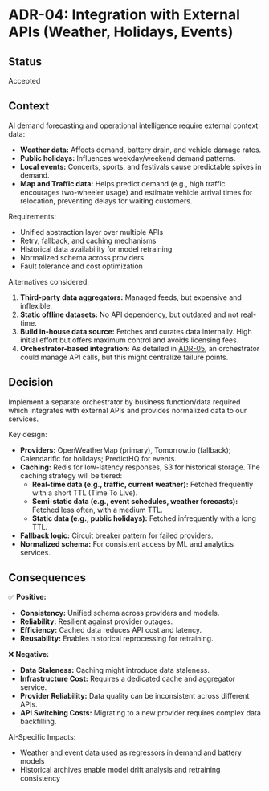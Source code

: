 # ADR-04: Integration with External APIs (Weather, Holidays, Events)

## Status
Accepted  

## Context
AI demand forecasting and operational intelligence require external context data:
- **Weather data:** Affects demand, battery drain, and vehicle damage rates.
- **Public holidays:** Influences weekday/weekend demand patterns.
- **Local events:** Concerts, sports, and festivals cause predictable spikes in demand.
- **Map and Traffic data:** Helps predict demand (e.g., high traffic encourages two-wheeler usage) and estimate vehicle arrival times for relocation, preventing delays for waiting customers.

Requirements:
- Unified abstraction layer over multiple APIs  
- Retry, fallback, and caching mechanisms  
- Historical data availability for model retraining  
- Normalized schema across providers  
- Fault tolerance and cost optimization

Alternatives considered:
1. **Third-party data aggregators:** Managed feeds, but expensive and inflexible.  
2. **Static offline datasets:** No API dependency, but outdated and not real-time.
3. **Build in-house data source:** Fetches and curates data internally. High initial effort but offers maximum control and avoids licensing fees.
4. **Orchestrator-based integration:** As detailed in [ADR-05](./ADR_05_Orchestrator.md), an orchestrator could manage API calls, but this might centralize failure points.

## Decision
Implement a separate orchestrator by business function/data required which integrates with external APIs and provides normalized data to our services.

Key design:
- **Providers:** OpenWeatherMap (primary), Tomorrow.io (fallback); Calendarific for holidays; PredictHQ for events.  
- **Caching:** Redis for low-latency responses, S3 for historical storage. The caching strategy will be tiered:
    - **Real-time data (e.g., traffic, current weather):** Fetched frequently with a short TTL (Time To Live).
    - **Semi-static data (e.g., event schedules, weather forecasts):** Fetched less often, with a medium TTL.
    - **Static data (e.g., public holidays):** Fetched infrequently with a long TTL.
- **Fallback logic:** Circuit breaker pattern for failed providers.  
- **Normalized schema:** For consistent access by ML and analytics services.

## Consequences
✅ **Positive:**
- **Consistency:** Unified schema across providers and models.
- **Reliability:** Resilient against provider outages.
- **Efficiency:** Cached data reduces API cost and latency.
- **Reusability:** Enables historical reprocessing for retraining.

❌ **Negative:**
- **Data Staleness:** Caching might introduce data staleness.
- **Infrastructure Cost:** Requires a dedicated cache and aggregator service.
- **Provider Reliability:** Data quality can be inconsistent across different APIs.
- **API Switching Costs:** Migrating to a new provider requires complex data backfilling.

AI-Specific Impacts:
- Weather and event data used as regressors in demand and battery models
- Historical archives enable model drift analysis and retraining consistency  
